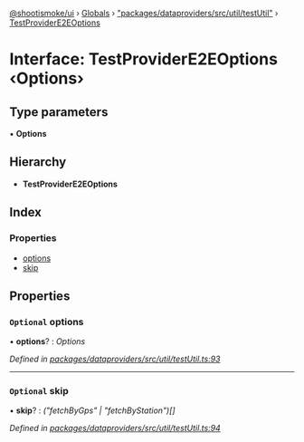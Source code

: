 [@shootismoke/ui](../README.md) › [Globals](../globals.md) › ["packages/dataproviders/src/util/testUtil"](../modules/_packages_dataproviders_src_util_testutil_.md) › [TestProviderE2EOptions](_packages_dataproviders_src_util_testutil_.testprovidere2eoptions.md)

# Interface: TestProviderE2EOptions ‹**Options**›

## Type parameters

▪ **Options**

## Hierarchy

* **TestProviderE2EOptions**

## Index

### Properties

* [options](_packages_dataproviders_src_util_testutil_.testprovidere2eoptions.md#optional-options)
* [skip](_packages_dataproviders_src_util_testutil_.testprovidere2eoptions.md#optional-skip)

## Properties

### `Optional` options

• **options**? : *Options*

*Defined in [packages/dataproviders/src/util/testUtil.ts:93](https://github.com/shootismoke/common/blob/29c80cb/packages/dataproviders/src/util/testUtil.ts#L93)*

___

### `Optional` skip

• **skip**? : *("fetchByGps" | "fetchByStation")[]*

*Defined in [packages/dataproviders/src/util/testUtil.ts:94](https://github.com/shootismoke/common/blob/29c80cb/packages/dataproviders/src/util/testUtil.ts#L94)*

